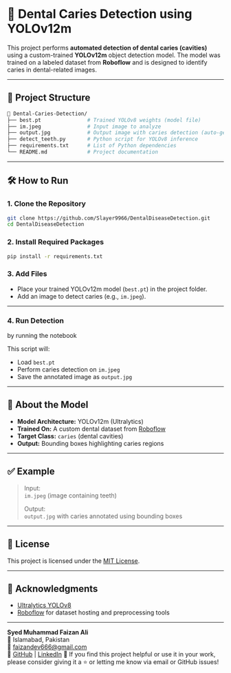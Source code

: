 # 🦷 Dental Caries Detection using YOLOv12m

This project performs **automated detection of dental caries (cavities)** using a custom-trained **YOLOv12m** object detection model. The model was trained on a labeled dataset from **Roboflow** and is designed to identify caries in dental-related images.

---

## 📂 Project Structure

```bash
📁 Dental-Caries-Detection/
├── best.pt               # Trained YOLOv8 weights (model file)
├── im.jpeg               # Input image to analyze
├── output.jpg            # Output image with caries detection (auto-generated)
├── detect_teeth.py       # Python script for YOLOv8 inference
├── requirements.txt      # List of Python dependencies
└── README.md             # Project documentation
```

---

## 🛠️ How to Run

### 1. Clone the Repository

```bash
git clone https://github.com/Slayer9966/DentalDiseaseDetection.git
cd DentalDiseaseDetection
```

### 2. Install Required Packages

```bash
pip install -r requirements.txt
```



### 3. Add Files

- Place your trained YOLOv12m model (`best.pt`) in the project folder.
- Add an image to detect caries (e.g., `im.jpeg`).

---

### 4. Run Detection

by running the notebook

This script will:
- Load `best.pt`
- Perform caries detection on `im.jpeg`
- Save the annotated image as `output.jpg`

---

## 🧠 About the Model

- **Model Architecture:** YOLOv12m (Ultralytics)
- **Trained On:** A custom dental dataset from [Roboflow](https://roboflow.com/)
- **Target Class:** `caries` (dental cavities)
- **Output:** Bounding boxes highlighting caries regions

---

## ✅ Example

> Input:  
> `im.jpeg` (image containing teeth)  
>
> Output:  
> `output.jpg` with caries annotated using bounding boxes

---

## 📃 License

This project is licensed under the [MIT License](https://github.com/Slayer9966/DentalDiseaseDetection/blob/main/LICENSE).

---

## 🙌 Acknowledgments

- [Ultralytics YOLOv8](https://github.com/ultralytics/ultralytics)
- [Roboflow](https://roboflow.com/) for dataset hosting and preprocessing tools

---

**Syed Muhammad Faizan Ali**  
📍 Islamabad, Pakistan  
📧 faizandev666@gmail.com  
🔗 [GitHub](https://github.com/Slayer9966) | [LinkedIn](https://www.linkedin.com/in/faizan-ali-7b4275297/)
📢 If you find this project helpful or use it in your work, please consider giving it a ⭐ or letting me know via email or GitHub issues!
